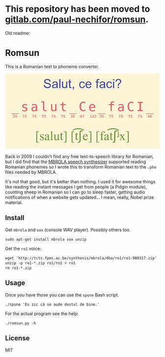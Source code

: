 # This repository has been moved to [gitlab.com/paul-nechifor/romsun](http://gitlab.com/paul-nechifor/romsun).

Old readme:

# Romsun

This is a Romanian text to phoneme converter.

![screenshot](screenshot.png)

Back in 2009 I couldn't find any free text-to-speech library for Romanian, but I
did find that the [MBROLA speech synthesizer][1] supported reading Romanian
phonemes so I wrote this to transform Romanian text to the `.pho` files needed
by MBROLA.

It's not that good, but it's better than nothing. I used it for awesome things
like reading the instant messages I get from people (a Pidgin module), counting
sheep in Romanian so I can go to sleep faster, getting audio notifications of
when a website gets updated... I mean, really, Nobel prize material.

## Install

Get `mbrola` and `sox` (console WAV player). Possibly others too.

    sudo apt-get install mbrola sox unzip

Get the `ro1` voice:

    wget 'http://tcts.fpms.ac.be/synthesis/mbrola/dba/ro1/ro1-980317.zip'
    unzip -p ro1-*.zip ro1/ro1 > ro1
    rm ro1-*.zip

## Usage

Once you have those you can use the `spune` Bash script.

    ./spune 'Eu zic că se aude destul de bine.'

For the actual program see the help:

    ./romsun.py -h

## License

MIT

[1]: http://en.wikipedia.org/wiki/MBROLA
